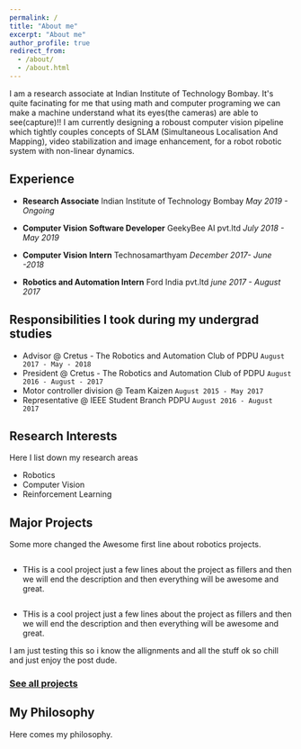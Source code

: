 ```yaml
---
permalink: /
title: "About me"
excerpt: "About me"
author_profile: true
redirect_from: 
  - /about/
  - /about.html
---
```

I am a research associate at Indian Institute of Technology Bombay. It's quite facinating for me that using math and computer programing we can make a machine understand what its eyes(the cameras) are able to see(capture)!! I am currently designing a roboust computer vision pipeline which tightly couples concepts of SLAM (Simultaneous Localisation And Mapping), video stabilization and image enhancement, for a robot robotic system with non-linear dynamics.


Experience
----------
- **Research Associate** Indian Institute of Technology Bombay *May 2019 - Ongoing*

- **Computer Vision Software Developer** GeekyBee AI pvt.ltd *July 2018 - May 2019*

- **Computer Vision Intern** Technosamarthyam *December 2017- June -2018*

- **Robotics and Automation Intern** Ford India pvt.ltd *june 2017 - August 2017* 

Responsibilities I took during my undergrad studies
---------------------------------------------------
- Advisor @ Cretus - The Robotics and Automation Club of PDPU `August 2017 - May - 2018`
- President @ Cretus - The Robotics and Automation Club of PDPU `August 2016 - August - 2017`
- Motor controller division @ Team Kaizen `August 2015 - May 2017`
- Representative @ IEEE Student Branch PDPU `August 2016 - August 2017`

Research Interests
------------------
Here I list down my research areas
- Robotics
- Computer Vision
- Reinforcement Learning


Major Projects
--------------

Some more changed the Awesome first line about robotics projects.
<figure style="width: 100px" class="align-left">
  <img src="{{ site.url }}{{ site.baseurl }}/images/profile.png" alt="">
</figure>

- THis is a cool project just a few lines about the project as fillers and then we will end the description and then everything will be awesome and great.


<figure style="width: 100px" class="align-left">
  <img src="{{ site.url }}{{ site.baseurl }}/images/profile.png" alt="">
</figure>

- THis is a cool project just a few lines about the project as fillers and then we will end the description and then everything will be awesome and great.

I am just testing this so i know the allignments and all the stuff ok so chill and just enjoy the post dude.


### [See all projects](/portfolio.html)



My Philosophy
-------------
Here comes my philosophy.


